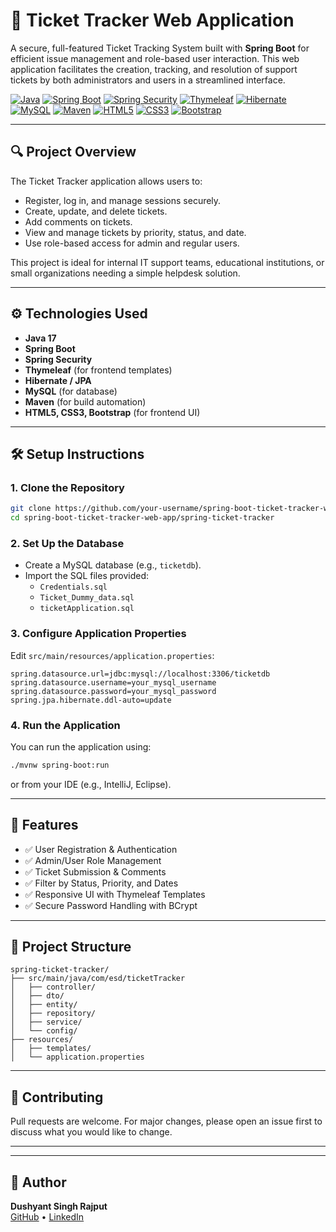 # 🧾 Ticket Tracker Web Application

A secure, full-featured Ticket Tracking System built with **Spring Boot** for efficient issue management and role-based user interaction. This web application facilitates the creation, tracking, and resolution of support tickets by both administrators and users in a streamlined interface.

[![Java](https://img.shields.io/badge/Java-17-blue?logo=java)](https://www.oracle.com/java/)
[![Spring Boot](https://img.shields.io/badge/Spring%20Boot-2.7-brightgreen?logo=spring-boot)](https://spring.io/projects/spring-boot)
[![Spring Security](https://img.shields.io/badge/Spring%20Security-Secure-success?logo=spring)](https://spring.io/projects/spring-security)
[![Thymeleaf](https://img.shields.io/badge/Thymeleaf-Templates-orange?logo=thymeleaf)](https://www.thymeleaf.org/)
[![Hibernate](https://img.shields.io/badge/Hibernate-JPA-59666C?logo=hibernate)](https://hibernate.org/)
[![MySQL](https://img.shields.io/badge/MySQL-Database-blue?logo=mysql)](https://www.mysql.com/)
[![Maven](https://img.shields.io/badge/Maven-Build%20Tool-C71A36?logo=apache-maven)](https://maven.apache.org/)
[![HTML5](https://img.shields.io/badge/HTML5-Frontend-E34F26?logo=html5)](https://developer.mozilla.org/en-US/docs/Web/Guide/HTML/HTML5)
[![CSS3](https://img.shields.io/badge/CSS3-Styles-1572B6?logo=css3)](https://developer.mozilla.org/en-US/docs/Web/CSS)
[![Bootstrap](https://img.shields.io/badge/Bootstrap-5.0-purple?logo=bootstrap)](https://getbootstrap.com/)

---

## 🔍 Project Overview

The Ticket Tracker application allows users to:
- Register, log in, and manage sessions securely.
- Create, update, and delete tickets.
- Add comments on tickets.
- View and manage tickets by priority, status, and date.
- Use role-based access for admin and regular users.

This project is ideal for internal IT support teams, educational institutions, or small organizations needing a simple helpdesk solution.

---

## ⚙️ Technologies Used

- **Java 17**
- **Spring Boot**
- **Spring Security**
- **Thymeleaf** (for frontend templates)
- **Hibernate / JPA**
- **MySQL** (for database)
- **Maven** (for build automation)
- **HTML5, CSS3, Bootstrap** (for frontend UI)

---

## 🛠️ Setup Instructions

### 1. Clone the Repository
```bash
git clone https://github.com/your-username/spring-boot-ticket-tracker-web-app.git
cd spring-boot-ticket-tracker-web-app/spring-ticket-tracker
```

### 2. Set Up the Database
- Create a MySQL database (e.g., `ticketdb`).
- Import the SQL files provided:
  - `Credentials.sql`
  - `Ticket_Dummy_data.sql`
  - `ticketApplication.sql`

### 3. Configure Application Properties
Edit `src/main/resources/application.properties`:
```properties
spring.datasource.url=jdbc:mysql://localhost:3306/ticketdb
spring.datasource.username=your_mysql_username
spring.datasource.password=your_mysql_password
spring.jpa.hibernate.ddl-auto=update
```

### 4. Run the Application
You can run the application using:
```bash
./mvnw spring-boot:run
```
or from your IDE (e.g., IntelliJ, Eclipse).

---

## 🔐 Features

- ✅ User Registration & Authentication
- ✅ Admin/User Role Management
- ✅ Ticket Submission & Comments
- ✅ Filter by Status, Priority, and Dates
- ✅ Responsive UI with Thymeleaf Templates
- ✅ Secure Password Handling with BCrypt

---

## 📁 Project Structure

```
spring-ticket-tracker/
├── src/main/java/com/esd/ticketTracker
│   ├── controller/
│   ├── dto/
│   ├── entity/
│   ├── repository/
│   ├── service/
│   └── config/
├── resources/
│   ├── templates/
│   └── application.properties
```

---

## 🤝 Contributing

Pull requests are welcome. For major changes, please open an issue first to discuss what you would like to change.

---

---

## 👤 Author

**Dushyant Singh Rajput**  
[GitHub](https://github.com/DushyantSingh-Rajput0211) • [LinkedIn](https://www.linkedin.com/in/dushyantsingh-rajput)
